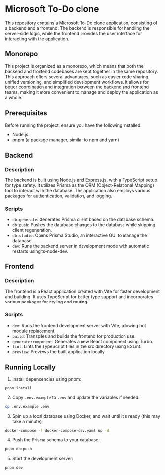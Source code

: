 # Microsoft To-Do clone

This repository contains a Microsoft To-Do clone application, consisting of a backend and a frontend. The backend is responsible for handling the server-side logic, while the frontend provides the user interface for interacting with the application.

## Monorepo

This project is organized as a monorepo, which means that both the backend and frontend codebases are kept together in the same repository. This approach offers several advantages, such as easier code sharing, unified versioning, and simplified development workflows. It allows for better coordination and integration between the backend and frontend teams, making it more convenient to manage and deploy the application as a whole.

## Prerequisites

Before running the project, ensure you have the following installed:

- Node.js
- pnpm (a package manager, similar to npm and yarn)

## Backend

### Description

The backend is built using Node.js and Express.js, with a TypeScript setup for type safety. It utilizes Prisma as the ORM (Object-Relational Mapping) tool to interact with the database. The application also employs various packages for authentication, validation, and logging.

### Scripts

- `db:generate`: Generates Prisma client based on the database schema.
- `db:push`: Pushes the database changes to the database while skipping client regeneration.
- `db:studio`: Opens Prisma Studio, an interactive GUI to manage the database.
- `dev`: Runs the backend server in development mode with automatic restarts using ts-node-dev.

## Frontend

### Description

The frontend is a React application created with Vite for faster development and building. It uses TypeScript for better type support and incorporates various packages for styling and routing.

### Scripts

- `dev`: Runs the frontend development server with Vite, allowing hot module replacement.
- `build`: Transpiles and builds the frontend for production use.
- `generate:component`: Generates a new React component using Turbo.
- `lint`: Lints the TypeScript files in the src directory using ESLint.
- `preview`: Previews the built application locally.

## Running Locally

1. Install dependencies using pnpm:

```sh
pnpm install
```

2. Copy `.env.example` to `.env` and update the variables if needed:

```sh
cp .env.example .env
```

3. Spin up a local database using Docker, and wait until it's ready (this may take a minute):

```sh
docker-compose -f docker-compose-dev.yaml up -d
```

4. Push the Prisma schema to your database:

```sh
pnpm db:push
```

5. Start the development server:

```sh
pnpm dev
```
